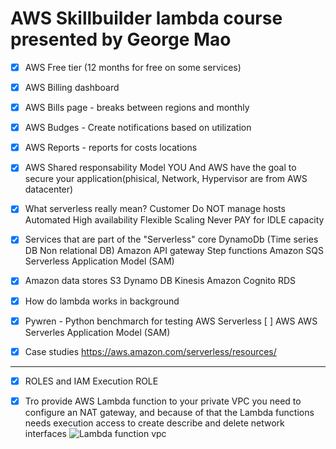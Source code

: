 # AWS Skillbuilder lambda course presented by George Mao


- [x] AWS Free tier (12 months for free on some services)
- [x] AWS Billing dashboard
- [x] AWS Bills page - breaks between regions and monthly
- [x] AWS Budges - Create notifications based on utilization
- [x] AWS Reports - reports for costs locations
- [x] AWS Shared responsability Model
YOU And AWS have the goal to secure your application(phisical, Network, Hypervisor are from AWS datacenter)

- [x] What serverless really mean?
Customer Do NOT manage hosts
Automated High availability
Flexible Scaling
Never PAY for IDLE capacity

- [x] Services that are part of the "Serverless" core 
DynamoDb (Time series DB Non relational DB)
Amazon API gateway
Step functions
Amazon SQS
Serverless Application Model (SAM)

- [x] Amazon data stores
S3
Dynamo DB
Kinesis
Amazon Cognito
RDS

- [x] How do lambda works in background
- [x] Pywren - Python benchmarch for testing AWS Serverless
[ ] AWS AWS Serverles Application Model (SAM)

- [x] Case studies
https://aws.amazon.com/serverless/resources/ 

---------------------------------------------------------------------------------------------
- [x] ROLES and IAM Execution ROLE
- [x] Tro provide AWS Lambda function to your private VPC you need to configure an NAT gateway, and because of that the Lambda functions needs execution access to 
create describe and delete network interfaces
![Lambda function vpc](./lambda-function-vpc.png)



